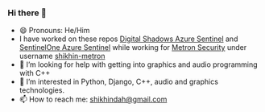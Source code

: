 ### Hi there 👋
- 😄 Pronouns: He/Him
- I have worked on these repos [Digital Shadows Azure Sentinel](https://github.com/Azure/Azure-Sentinel/pull/4026) and [SentinelOne Azure Sentinel](https://github.com/Azure/Azure-Sentinel/pull/4000) while working for [Metron Security](https://www.metronlabs.com/) under username [shikhin-metron](https://github.com/shikhin-metron)
- 🤔 I’m looking for help with getting into graphics and audio programming with C++
- 👀 I’m interested in Python, Django, C++, audio and graphics technologies.
- 📫 How to reach me: shikhindah@gmail.com

<!--
**shikhindahikar/shikhindahikar** is a ✨ _special_ ✨ repository because its `README.md` (this file) appears on your GitHub profile.

Here are some ideas to get you started:

- 🔭 I’m currently working on ...
- 🌱 I’m currently learning ...
- 👯 I’m looking to collaborate on ...
- 🤔 I’m looking for help with getting into graphics and audio programming with C++
- 💬 Ask me about ...
- 📫 How to reach me: shikhindah@gmail.com
- 😄 Pronouns: He/Him
- ⚡ Fun fact: ...
-->
